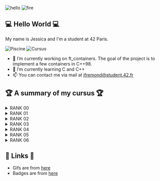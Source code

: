 <!--
- 🔭 I’m currently working on Minishell
- 🌱 I’m currently learning C
- 👯 I’m looking to collaborate on ...
- 🤔 I’m looking for help with ...
- 💬 Ask me about ...
- 📫 How to reach me: ...
- 😄 Pronouns: ...
- ⚡ Fun fact: ...
-->

![hello](https://media.giphy.com/media/DUtVdGeIU8lmo/giphy.gif)
![fire](https://media.giphy.com/media/QQQoLTqkm7v3y/giphy.gif)

## 💻 Hello World 💻
My name is Jessica and I'm a student at 42 Paris. <br>

![Piscine](https://badge42.vercel.app/api/v2/cl1ljxdin001109lh6mg47k2p/stats?cursusId=9&coalitionId=12)
![Cursus](https://badge42.vercel.app/api/v2/cl1ljxdin001109lh6mg47k2p/stats?cursusId=21&coalitionId=45)

- 🔭 I’m currently working on ft_containers. The goal of the project is to implement a few containers in C++98.
- 🌱 I’m currently learning C and C++
- 📫 You can contact me via mail at jfremond@student.42.fr

## 🏆 A summary of my cursus 🏆

<details><summary>RANK 00</summary>
<p>

| PROJECT NAME     | GRADE |
| :----------:     | :---: |
| Libft            | ![Libft](https://badge42.vercel.app/api/v2/cl1ljxdin001109lh6mg47k2p/project/1900582)         |

</p>
</details>

<details><summary>RANK 01</summary>
<p>

| PROJECT NAME     | GRADE |
| :----------:     | :---: |
| netwhat          | ![netwhat](https://badge42.vercel.app/api/v2/cl1ljxdin001109lh6mg47k2p/project/2003845)       |
| get_next_line    | ![get_next_line](https://badge42.vercel.app/api/v2/cl1ljxdin001109lh6mg47k2p/project/1975135) |
| ft_printf        | ![ft_printf](https://badge42.vercel.app/api/v2/cl1ljxdin001109lh6mg47k2p/project/2076082)     |
| Born2beroot      | ![Born2beroot](https://badge42.vercel.app/api/v2/cl1ljxdin001109lh6mg47k2p/project/2197148)   |

</p>
</details>

<details><summary>RANK 02</summary>
<p>

| PROJECT NAME     | GRADE |
| :----------:     | :---: |
| ft_server        | ![ft_server](https://badge42.vercel.app/api/v2/cl1ljxdin001109lh6mg47k2p/project/2173523)     |
| push_swap        | ![push_swap](https://badge42.vercel.app/api/v2/cl1ljxdin001109lh6mg47k2p/project/2173584)     |
| minitalk         | ![minitalk](https://badge42.vercel.app/api/v2/cl1ljxdin001109lh6mg47k2p/project/2293193)      |
| so_long          | ![so_long](https://badge42.vercel.app/api/v2/cl1ljxdin001109lh6mg47k2p/project/2419280)       |
| Exam Rank 02     | ![Exam Rank 02](https://badge42.vercel.app/api/v2/cl1ljxdin001109lh6mg47k2p/project/2291412)   |

</p>
</details>

<details><summary>RANK 03</summary>
<p>

| PROJECT NAME     | GRADE |
| :----------:     | :---: |
| Philosophers     | ![Philo](https://badge42.vercel.app/api/v2/cl1ljxdin001109lh6mg47k2p/project/2437909)         |
| minishell        | ![minishell](https://badge42.vercel.app/api/v2/cl1ljxdin001109lh6mg47k2p/project/2550960)     |
| Exam Rank 03     | ![Exam Rank 03](https://badge42.vercel.app/api/v2/cl1ljxdin001109lh6mg47k2p/project/2458874)   |

</p>
</details>

<details><summary>RANK 04</summary>
<p>

| PROJECT NAME     | GRADE |
| :----------:     | :---: |
| NetPractice      | ![NetPractice](https://badge42.vercel.app/api/v2/cl1ljxdin001109lh6mg47k2p/project/2926433)   |
| CPP Module 00    | ![CPP00](https://badge42.vercel.app/api/v2/cl1ljxdin001109lh6mg47k2p/project/2672991)         |
| CPP Module 01    | ![CPP01](https://badge42.vercel.app/api/v2/cl1ljxdin001109lh6mg47k2p/project/2680754)         |
| CPP Module 02    | ![CPP02](https://badge42.vercel.app/api/v2/cl1ljxdin001109lh6mg47k2p/project/2693678)         |
| CPP Module 03    | ![CPP03](https://badge42.vercel.app/api/v2/cl1ljxdin001109lh6mg47k2p/project/2707618)         |
| CPP Module 04    | ![CPP04](https://badge42.vercel.app/api/v2/cl1ljxdin001109lh6mg47k2p/project/2730799)         |
| CPP Module 05    | ![CPP05](https://badge42.vercel.app/api/v2/cl1ljxdin001109lh6mg47k2p/project/2754324)         |
| CPP Module 06    | ![CPP06](https://badge42.vercel.app/api/v2/cl1ljxdin001109lh6mg47k2p/project/2838605)         |
| CPP Module 07    | ![CPP07](https://badge42.vercel.app/api/v2/cl1ljxdin001109lh6mg47k2p/project/2858646)         |
| CPP Module 08    | ![CPP08](https://badge42.vercel.app/api/v2/cl1ljxdin001109lh6mg47k2p/project/2882156)         |
| Exam Rank 04     | ![Exam Rank 04](https://badge42.vercel.app/api/v2/cl1ljxdin001109lh6mg47k2p/project/2858647)   |

</p>
</details>

<details><summary>RANK 05</summary>
<p>
  
| PROJECT NAME     | GRADE |
| :----------:     | :---: |
| ft_containers    | ![ft_containers](https://badge42.vercel.app/api/v2/cl1ljxdin001109lh6mg47k2p/project/2953738) |
| webserv/ft_irc   | Not done yet |
| inception        | Not done yet |
| Exam Rank 05     | ![Exam Rank 05](https://badge42.vercel.app/api/v2/cl1ljxdin001109lh6mg47k2p/project/2921057) |

</p>
</details>

<details><summary>RANK 06</summary>
<p>

| PROJECT NAME     | GRADE |
| :----------:     | :---: |
| ft_transcendence | Not done yet |
| Exam Rank 06 | Not done yet |
  
</p>
</details>

## 🔗 Links 🔗
- Gifs are from [here](https://giphy.com/)
- Badges are from [here](https://github.com/JaeSeoKim/badge42)
